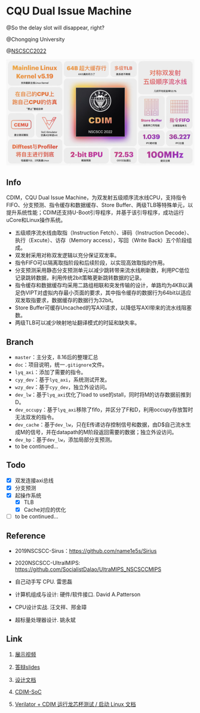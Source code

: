 # CQU Dual Issue Machine

@So the delay slot will disappear, right?

@Chongqing University

@[NSCSCC2022](http://www.nscscc.com/)

![](report/img/summary.png)

## Info

CDIM，CQU Dual Issue Machine，为双发射五级顺序流水线CPU，支持指令FIFO、分支预测、指令缓存和数据缓存、Store Buffer、两级TLB等特殊单元，以提升系统性能；CDIM还支持U-Boot引导程序，并基于该引导程序，成功运行uCore和Linux操作系统。

- 五级顺序流水线由取指（Instruction Fetch）、译码（Instruction Decode）、执行（Excute）、访存（Memory access），写回（Write Back）五个阶段组成。
- 双发射采用对称双发逻辑以充分保证双发率。
- 指令FIFO可以隔离取指阶段和后续阶段，以实现高效取指的作用。
- 分支预测采用静态分支预测单元以减少跳转带来流水线刷新数，利用PC低位记录跳转数据，利用传统2bit策略更新跳转数据的记录。
- 指令缓存和数据缓存均采用二路组相联和突发传输的设计，单路均为4KB以满足伪VIPT对虚拟内存最小页面的要求，其中指令缓存的数据行为64bit以适应双发取指要求，数据缓存的数据行为32bit。
- Store Buffer可缓存Uncached的写AXI请求，以降低写AXI带来的流水线阻塞数。
- 两级TLB可以减少映射地址翻译模式的时延和缺失率。

## Branch

- `master`：主分支，8.16后的整理汇总
- `doc`：项目说明，统一`.gitignore`文件。
- `lyq_axi`：添加了需要的指令。
- `cyy_dev`：基于`lyq_axi`，系统测试开发。
- `wzy_dev`：基于`cyy_dev`，独立外设访问。
- `dev_lw`：基于`lyq_axi`优化了load to use的stall，同时将M的访存数据前推到D。
- `dev_occupy`：基于`lyq_axi`移除了fifo，并区分了F和D，利用occupy存放暂时无法双发的指令。
- `dev_cache`：基于`dev_lw`，只在E传递访存控制信号和数据，由D$自己流水生成M的信号，并在datapath的M阶段返回需要的数据；独立外设访问。
- `dev_bp`：基于`dev_lw`，添加局部分支预测。
- to be continued...

## Todo

- [x] 双发连接axi总线
- [x] 分支预测
- [x] 起操作系统
  - [x] TLB
  - [x] Cache对应的优化
- [ ] to be continued...

## Reference

- 2019NSCSCC-Sirus：https://github.com/name1e5s/Sirius

- 2020NSCSCC-UltralMIPS: https://github.com/SocialistDalao/UltraMIPS_NSCSCCMIPS 

- 自己动手写 CPU. 雷思磊

- 计算机组成与设计: 硬件/软件接口. David A.Patterson

- CPU设计实战. 汪文祥、邢金璋

- 超标量处理器设计. 姚永斌

## Link

1. [展示视频](https://www.bilibili.com/video/BV1gB4y1V7wT)

2. [答辩slides](report/slides.pdf)

3. [设计文档](report/CDIM-2022FinalReport.pdf)

4. [CDIM-SoC](https://github.com/cyyself/CDIM-SoC)

5. [Verilator + CDIM 运行龙芯杯测试 / 启动 Linux 文档](https://cemu.cyyself.name/mips/difftest-nscscc/)
